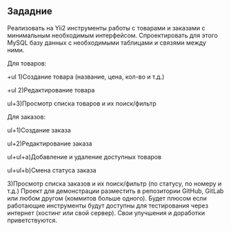 

Зададние
-------------

Реализовать на Yii2 инструменты работы с товарами и заказами с минимальным
необходимым интерфейсом. Спроектировать для этого MySQL базу данных с
необходимыми таблицами и связями между ними.

Для товаров:

+ul 1)Создание товара (название, цена, кол-во и т.д.)

+ul 2)Редактирование товара

ul+3)Просмотр списка товаров и их поиск/фильтр



Для заказов:

ul+1)Создание заказа

ul+2)Редактирование заказа

   ul+ul+a)Добавление и удаление доступных товаров

   ul+ul+b)Смена статуса заказа

3)Просмотр списка заказов и их поиск/фильтр (по статусу, по номеру и т.д.)
Проект для демонстрации разместить в репозитории GitHub, GitLab или любом другом
(коммитов больше одного). Будет плюсом если работающие инструменты будут
доступны для тестирования через интернет (хостинг или свой сервер).
Свои улучшения и доработки приветствуются.
